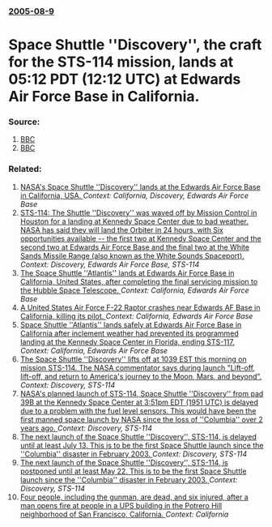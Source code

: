 ### [2005-08-9](/news/2005/08/9/index.md)

#  Space Shuttle ''Discovery'', the craft for the STS-114 mission, lands at 05:12 PDT (12:12 UTC) at Edwards Air Force Base in California. 




### Source:

1. [BBC](http://news.bbc.co.uk/1/hi/sci/tech/4133680.stm)
2. [BBC](http://www.bbc.co.uk/go/homepage/int/who/ne/nhdr/h1/t/-/news/1/hi/sci/tech/4134986.stm)

### Related:

1. [ NASA's Space Shuttle ''Discovery'' lands at the Edwards Air Force Base in California, USA. ](/news/2009/09/11/nasa-s-space-shuttle-discovery-lands-at-the-edwards-air-force-base-in-california-usa.md) _Context: California, Discovery, Edwards Air Force Base_
2. [ STS-114: The Shuttle ''Discovery'' was waved off by Mission Control in Houston for a landing at Kennedy Space Center due to bad weather. NASA has said they will land the Orbiter in 24 hours, with Six opportunities available -- the first two at Kennedy Space Center and the second two at Edwards Air Force Base and the final two at the White Sands Missile Range (also known as the White Sounds Spaceport). ](/news/2005/08/8/sts-114-the-shuttle-discovery-was-waved-off-by-mission-control-in-houston-for-a-landing-at-kennedy-space-center-due-to-bad-weather-na.md) _Context: Discovery, Edwards Air Force Base, STS-114_
3. [ The Space Shuttle ''Atlantis'' lands at Edwards Air Force Base in California, United States, after completing the final servicing mission to the Hubble Space Telescope. ](/news/2009/05/24/the-space-shuttle-atlantis-lands-at-edwards-air-force-base-in-california-united-states-after-completing-the-final-servicing-mission-t.md) _Context: California, Edwards Air Force Base_
4. [ A United States Air Force F-22 Raptor crashes near Edwards AF Base in California, killing its pilot. ](/news/2009/03/25/a-united-states-air-force-f-22-raptor-crashes-near-edwards-af-base-in-california-killing-its-pilot.md) _Context: California, Edwards Air Force Base_
5. [ Space Shuttle ''Atlantis'' lands safely at Edwards Air Force Base in California after inclement weather had prevented its programmed landing at the Kennedy Space Center in Florida, ending STS-117. ](/news/2007/06/22/space-shuttle-atlantis-lands-safely-at-edwards-air-force-base-in-california-after-inclement-weather-had-prevented-its-programmed-landin.md) _Context: California, Edwards Air Force Base_
6. [ The Space Shuttle ''Discovery'' lifts off at 1039 EST this morning on mission STS-114. The NASA commentator says during launch "Lift-off, lift-off, and return to America's journey to the Moon, Mars, and beyond". ](/news/2005/07/26/the-space-shuttle-discovery-lifts-off-at-1039-est-this-morning-on-mission-sts-114-the-nasa-commentator-says-during-launch-lift-off-l.md) _Context: Discovery, STS-114_
7. [ NASA's planned launch of STS-114, Space Shuttle ''Discovery'' from pad 39B at the Kennedy Space Center at 3:51pm EDT (1951 UTC) is delayed due to a problem with the fuel level sensors. This would have been the first manned space launch by NASA since the loss of ''Columbia'' over 2 years ago. ](/news/2005/07/13/nasa-s-planned-launch-of-sts-114-space-shuttle-discovery-from-pad-39b-at-the-kennedy-space-center-at-3-51pm-edt-1951-utc-is-delayed.md) _Context: Discovery, STS-114_
8. [ The next launch of the Space Shuttle ''Discovery'', STS-114,  is delayed until at least July 13. This is to be the first Space Shuttle launch since the ''Columbia'' disaster in February 2003. ](/news/2005/04/29/the-next-launch-of-the-space-shuttle-discovery-sts-114-is-delayed-until-at-least-july-13-this-is-to-be-the-first-space-shuttle-laun.md) _Context: Discovery, STS-114_
9. [ The next launch of the Space Shuttle ''Discovery'', STS-114,  is postponed until at least May 22. This is to be the first Space Shuttle launch since the ''Columbia'' disaster in February 2003. ](/news/2005/04/21/the-next-launch-of-the-space-shuttle-discovery-sts-114-is-postponed-until-at-least-may-22-this-is-to-be-the-first-space-shuttle-lau.md) _Context: Discovery, STS-114_
10. [Four people, including the gunman, are dead, and six injured, after a man opens fire at people in a UPS building in the Potrero Hill neighborhood of San Francisco, California. ](/news/2017/06/14/four-people-including-the-gunman-are-dead-and-six-injured-after-a-man-opens-fire-at-people-in-a-ups-building-in-the-potrero-hill-neighbo.md) _Context: California_
